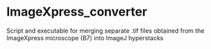 # ImageXpress_converter
Script and executable for merging separate .tif files obtained from the ImageXpress microscope (B7) into ImageJ hyperstacks
